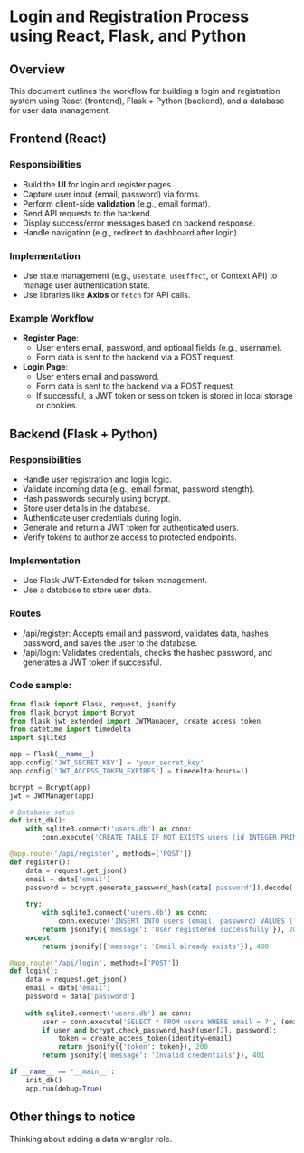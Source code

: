 # Login and Registration Process using React, Flask, and Python

## Overview

This document outlines the workflow for building a login and registration system using React (frontend), Flask + Python (backend), and a database for user data management.

## Frontend (React)

### Responsibilities

- Build the **UI** for login and register pages.
- Capture user input (email, password) via forms.
- Perform client-side **validation** (e.g., email format).
- Send API requests to the backend.
- Display success/error messages based on backend response.
- Handle navigation (e.g., redirect to dashboard after login).

### Implementation

- Use state management (e.g., `useState`, `useEffect`, or Context API) to manage user authentication state.
- Use libraries like **Axios** or `fetch` for API calls.

### Example Workflow

- **Register Page**:
  - User enters email, password, and optional fields (e.g., username).
  - Form data is sent to the backend via a POST request.
- **Login Page**:
  - User enters email and password.
  - Form data is sent to the backend via a POST request.
  - If successful, a JWT token or session token is stored in local storage or cookies.

## Backend (Flask + Python)

### Responsibilities

- Handle user registration and login logic.
- Validate incoming data (e.g., email format, password stength).
- Hash passwords securely using bcrypt.
- Store user details in the database.
- Authenticate user credentials during login.
- Generate and return a JWT token for authenticated users.
- Verify tokens to authorize access to protected endpoints.

### Implementation

- Use Flask-JWT-Extended for token management.
- Use a database to store user data.

### Routes

- /api/register: Accepts email and password, validates data, hashes password, and saves the user to the database.
- /api/login: Validates credentials, checks the hashed password, and generates a JWT token if successful.

### Code sample:

```python
from flask import Flask, request, jsonify
from flask_bcrypt import Bcrypt
from flask_jwt_extended import JWTManager, create_access_token
from datetime import timedelta
import sqlite3

app = Flask(__name__)
app.config['JWT_SECRET_KEY'] = 'your_secret_key'
app.config['JWT_ACCESS_TOKEN_EXPIRES'] = timedelta(hours=1)

bcrypt = Bcrypt(app)
jwt = JWTManager(app)

# Database setup
def init_db():
    with sqlite3.connect('users.db') as conn:
        conn.execute('CREATE TABLE IF NOT EXISTS users (id INTEGER PRIMARY KEY, email TEXT UNIQUE, password TEXT)')

@app.route('/api/register', methods=['POST'])
def register():
    data = request.get_json()
    email = data['email']
    password = bcrypt.generate_password_hash(data['password']).decode('utf-8')
  
    try:
        with sqlite3.connect('users.db') as conn:
            conn.execute('INSERT INTO users (email, password) VALUES (?, ?)', (email, password))
        return jsonify({'message': 'User registered successfully'}), 201
    except:
        return jsonify({'message': 'Email already exists'}), 400

@app.route('/api/login', methods=['POST'])
def login():
    data = request.get_json()
    email = data['email']
    password = data['password']
  
    with sqlite3.connect('users.db') as conn:
        user = conn.execute('SELECT * FROM users WHERE email = ?', (email,)).fetchone()
        if user and bcrypt.check_password_hash(user[2], password):
            token = create_access_token(identity=email)
            return jsonify({'token': token}), 200
        return jsonify({'message': 'Invalid credentials'}), 401

if __name__ == '__main__':
    init_db()
    app.run(debug=True)
```

## Other things to notice

Thinking about adding a data wrangler role.
